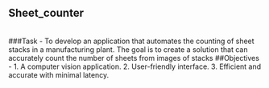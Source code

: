 ## Sheet_counter
<br/>
###Task -
To develop an application that automates the counting of sheet stacks in a manufacturing plant. The goal is to create a solution that can accurately count the number of sheets from images of stacks
##Objectives -
1. A computer vision application.
2. User-friendly interface.
3. Efficient and accurate with minimal latency.



